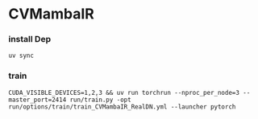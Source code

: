 # CVMambaIR

### install Dep
```
uv sync

```

### train
```
CUDA_VISIBLE_DEVICES=1,2,3 && uv run torchrun --nproc_per_node=3 --master_port=2414 run/train.py -opt run/options/train/train_CVMambaIR_RealDN.yml --launcher pytorch

```